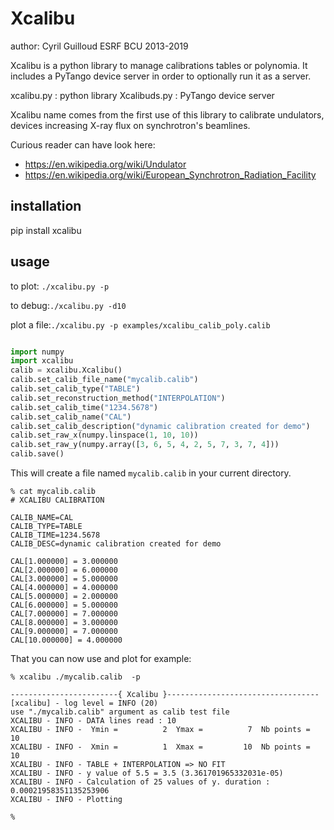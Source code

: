 # Xcalibu

author: Cyril Guilloud ESRF BCU 2013-2019

Xcalibu is a python library to manage calibrations tables or polynomia.
It includes a PyTango device server in order to optionally run it as a server.

xcalibu.py : python library
Xcalibuds.py : PyTango device server

Xcalibu name comes from the first use of this library to calibrate undulators,
devices increasing X-ray flux on synchrotron's beamlines.

Curious reader can have look here:

* https://en.wikipedia.org/wiki/Undulator
* https://en.wikipedia.org/wiki/European_Synchrotron_Radiation_Facility

## installation

pip install xcalibu

## usage

to plot: `./xcalibu.py -p`

to debug:`./xcalibu.py -d10`

plot a file:`./xcalibu.py -p examples/xcalibu_calib_poly.calib`


```python

import numpy
import xcalibu
calib = xcalibu.Xcalibu()
calib.set_calib_file_name("mycalib.calib")
calib.set_calib_type("TABLE")
calib.set_reconstruction_method("INTERPOLATION")
calib.set_calib_time("1234.5678")
calib.set_calib_name("CAL")
calib.set_calib_description("dynamic calibration created for demo")
calib.set_raw_x(numpy.linspace(1, 10, 10))
calib.set_raw_y(numpy.array([3, 6, 5, 4, 2, 5, 7, 3, 7, 4]))
calib.save()

```
This will create a file named `mycalib.calib` in your current directory.

```
% cat mycalib.calib 
# XCALIBU CALIBRATION

CALIB_NAME=CAL
CALIB_TYPE=TABLE
CALIB_TIME=1234.5678
CALIB_DESC=dynamic calibration created for demo

CAL[1.000000] = 3.000000
CAL[2.000000] = 6.000000
CAL[3.000000] = 5.000000
CAL[4.000000] = 4.000000
CAL[5.000000] = 2.000000
CAL[6.000000] = 5.000000
CAL[7.000000] = 7.000000
CAL[8.000000] = 3.000000
CAL[9.000000] = 7.000000
CAL[10.000000] = 4.000000
```

That you can now use and plot for example:


```
% xcalibu ./mycalib.calib  -p

------------------------{ Xcalibu }----------------------------------
[xcalibu] - log level = INFO (20)
use "./mycalib.calib" argument as calib test file
XCALIBU - INFO - DATA lines read : 10
XCALIBU - INFO -  Ymin =          2  Ymax =          7  Nb points =   10
XCALIBU - INFO -  Xmin =          1  Xmax =         10  Nb points =   10
XCALIBU - INFO - TABLE + INTERPOLATION => NO FIT
XCALIBU - INFO - y value of 5.5 = 3.5 (3.361701965332031e-05)
XCALIBU - INFO - Calculation of 25 values of y. duration : 0.00021958351135253906
XCALIBU - INFO - Plotting

%

```
